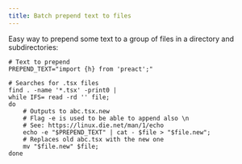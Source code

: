 ```yaml
---
title: Batch prepend text to files
---
```


Easy way to prepend some text to a group of files in a directory and subdirectories:

```
# Text to prepend
PREPEND_TEXT="import {h} from 'preact';"

# Searches for .tsx files
find . -name '*.tsx' -print0 | 
while IFS= read -rd '' file; 
do 
	# Outputs to abc.tsx.new
	# Flag -e is used to be able to append also \n
	# See: https://linux.die.net/man/1/echo
	echo -e "$PREPEND_TEXT" | cat - $file > "$file.new";
	# Replaces old abc.tsx with the new one
	mv "$file.new" $file; 
done
```